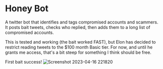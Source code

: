 # Honey Bot
A twitter bot that identifies and tags compromised accounts and scammers. It posts bait tweets, checks who replied, then adds them to a long list of compromised accounts.

This is tested and working (the bait worked FAST), but Elon has decided to restrict reading tweets to the $100 month Basic tier. For now, and until he grants me access, that's a bit steep for something I think should be free.

First bait success!
![Screenshot 2023-04-16 221820](https://user-images.githubusercontent.com/42397676/232386439-67cfeae1-6328-481e-8689-1feb00f608b5.png)
